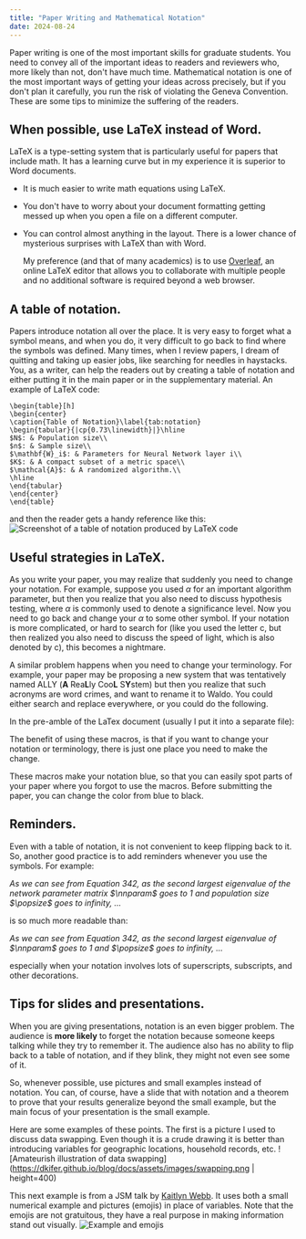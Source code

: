 ```yaml
---
title: "Paper Writing and Mathematical Notation"
date: 2024-08-24
---
```


Paper writing is one of the most important skills for graduate students. You need to convey all of the important ideas to readers and reviewers who, more likely than not, don't have much time. Mathematical notation is one of the most important ways of getting your ideas across precisely, but if you don't plan it carefully, you run the risk of violating the Geneva Convention. These are some tips to minimize the suffering of the readers.

## When possible, use LaTeX instead of Word.

LaTeX is a type-setting system that is particularly useful for papers that include math. It has a learning curve but in my experience it is superior to Word documents.
- It is much easier to write math equations using LaTeX.
- You don't have to worry about your document formatting getting messed up when you open a file on a different computer.
- You can control almost anything in the layout. There is a lower chance of mysterious surprises with LaTeX than with Word.

  My preference (and that of many academics) is to use [Overleaf](https://www.overleaf.com/), an online LaTeX editor that allows you to collaborate with multiple people and no additional software is required beyond a web browser.

## A table of notation.

Papers introduce notation all over the place. It is very easy to forget what a symbol means, and when you do, it very difficult to go back to find where the symbols was defined. Many times, when I review papers, I dream of quitting and taking up easier jobs, like searching for needles in haystacks. You, as a writer, can help the readers out by creating a table of notation and either putting it in the main paper or in the supplementary material. An example of LaTeX code:
```
\begin{table}[h]
\begin{center}
\caption{Table of Notation}\label{tab:notation}
\begin{tabular}{|cp{0.73\linewidth}|}\hline
$N$: & Population size\\
$n$: & Sample size\\
$\mathbf{W}_i$: & Parameters for Neural Network layer i\\
$K$: & A compact subset of a metric space\\
$\mathcal{A}$: & A randomized algorithm.\\
\hline
\end{tabular}
\end{center}
\end{table}
```
and then the reader gets a handy reference like this:
![Screenshot of a table of notation produced by LaTeX code](https://dkifer.github.io/blog/docs/assets/images/tableofnotation.png)


## Useful strategies in LaTeX.

As you write your paper, you may realize that suddenly you need to change your notation. For example, suppose you used $\alpha$ for an important algorithm parameter, but then you realize that you also need to discuss hypothesis testing, where $\alpha$ is commonly used to denote a significance level. Now you need to go back and change your $\alpha$ to some other symbol. If your notation is more complicated, or hard to search for (like you used the letter c, but then realized you also need to discuss the speed of light, which is also denoted by c), this becomes a nightmare. 

A similar problem happens when you need to change your terminology. For example, your paper may be proposing a new system that was tentatively named ALLY (**A** Rea**L**ly Coo**L** S**Y**stem) but then you realize that such acronyms are word crimes, and want to rename it to Waldo. You could either search and replace everywhere, or you could do the following.

In the pre-amble of the LaTex document (usually I put it into a separate file):


The benefit of using these macros, is that if you want to change your notation or terminology, there is just one place you need to make the change. 

These macros make your notation blue, so that you can easily spot parts of your paper where you forgot to use the macros. Before submitting the paper, you can change the color from blue to black.

## Reminders.

Even with a table of notation, it is not convenient to keep flipping back to it. So, another good practice is to add reminders whenever you use the symbols. For example:

*As we can see from Equation 342, as the second largest eigenvalue of the network parameter matrix $\nnparam$ goes to 1 and population size $\popsize$ goes to infinity, ...*

is so much more readable than:

*As we can see from Equation 342, as the second largest eigenvalue of $\nnparam$ goes to 1 and $\popsize$ goes to infinity, ...*

especially when your notation involves lots of superscripts, subscripts, and other decorations.

## Tips for slides and presentations.

When you are giving presentations, notation is an even bigger problem. The audience is **more likely** to forget the notation because someone keeps talking while they try to remember it. The audience also has no ability to flip back to a table of notation, and if they blink, they might not even see some of it.

So, whenever possible, use pictures and small examples instead of notation. You can, of course, have a slide that with notation and a theorem to prove that your results generalize beyond the small example, but the main focus of your presentation is the small example.

Here are some examples of these points. The first is a picture I used to discuss data swapping. Even though it is a crude drawing it is better than introducing variables for geographic locations, household records, etc.
![Amateurish illustration of data swapping](https://dkifer.github.io/blog/docs/assets/images/swapping.png | height=400)

This next example is from a JSM talk by [Kaitlyn Webb](https://sites.psu.edu/krdowden/). It uses both a small numerical example and pictures (emojis) in place of variables. Note that the emojis are not gratuitous, they have a real purpose in making information stand out visually.
![Example and emojis](https://dkifer.github.io/blog/docs/assets/images/emoji.png)
